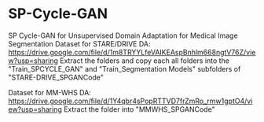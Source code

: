 # SP-Cycle-GAN
SP Cycle-GAN for Unsupervised Domain Adaptation for Medical Image Segmentation
Dataset for STARE/DRIVE DA: https://drive.google.com/file/d/1m8TRYYLfeVAIKEAspBnhlm668ngtV76Z/view?usp=sharing 
Extract the folders and copy each all folders into the "Train_SPCYCLE_GAN" and "Train_Segmentation Models" subfolders of "STARE-DRIVE_SPGANCode"

Dataset for MM-WHS DA: https://drive.google.com/file/d/1Y4qbr4sPopRTTVD7frZmRo_rmw1gptO4/view?usp=sharing
Extract the folder into "MMWHS_SPGANCode"

